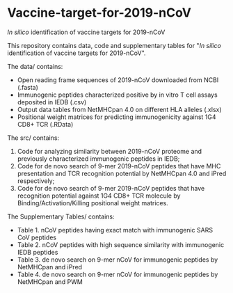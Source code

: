 # Vaccine-target-for-2019-nCoV
*In silico* identification of vaccine targets for 2019-nCoV

This repository contains data, code and supplementary tables for "*In silico* identification of vaccine targets for 2019-nCoV". 


The data/ contains:
- Open reading frame sequences of 2019-nCoV downloaded from NCBI (.fasta)
- Immunogenic peptides characterized positive by in vitro T cell assays deposited in IEDB (.csv)
- Output data tables from NetMHCpan 4.0 on different HLA alleles (.xlsx)
- Positional weight matrices for predicting immunogenicity against 1G4 CD8+ TCR (.RData)


The src/ contains: 
1. Code for analyzing similarity between 2019-nCoV proteome and previously characterized immunogenic peptides in IEDB;
2. Code for de novo search of 9-mer 2019-nCoV peptides that have MHC presentation and TCR recognition potential by NetMHCpan 4.0 and iPred respectively;
3. Code for de novo search of 9-mer 2019-nCoV peptides that have recognition potential against 1G4 CD8+ TCR molecule by Binding/Activation/Killing positional weight matrices.


The Supplementary Tables/ contains: 
- Table 1. nCoV peptides having exact match with immunogenic SARS CoV peptides
- Table 2. nCoV peptides with high sequence similarity with immunogenic IEDB peptides
- Table 3. de novo search on 9-mer nCoV for immunogenic peptides by NetMHCpan and iPred
- Table 4. de novo search on 9-mer nCoV for immunogenic peptides by NetMHCpan and PWM


